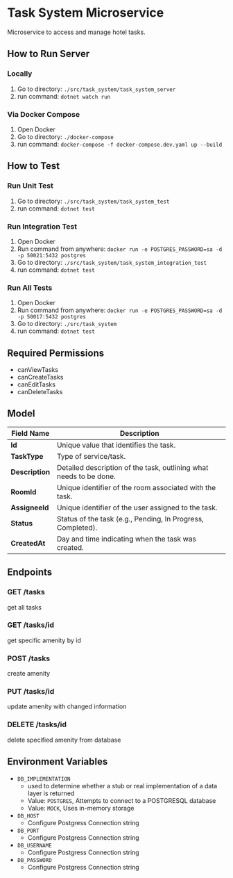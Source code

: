 # Task System Microservice
Microservice to access and manage hotel tasks.

## How to Run Server

### Locally
1. Go to directory: `./src/task_system/task_system_server`
2. run command: `dotnet watch run`

### Via Docker Compose
1. Open Docker
2. Go to directory: `./docker-compose`
3. run command: `docker-compose -f docker-compose.dev.yaml up --build`

## How to Test

### Run Unit Test
1. Go to directory: `./src/task_system/task_system_test`
2. run command: `dotnet test`

### Run Integration Test
1. Open Docker
2. Run command from anywhere: `docker run -e POSTGRES_PASSWORD=sa -d -p 50021:5432 postgres`
3. Go to directory: `./src/task_system/task_system_integration_test`
4. run command: `dotnet test`

### Run All Tests
1. Open Docker
2. Run command from anywhere: `docker run -e POSTGRES_PASSWORD=sa -d -p 50017:5432 postgres`
3. Go to directory: `./src/task_system`
4. run command: `dotnet test`

## Required Permissions
- canViewTasks
- canCreateTasks
- canEditTasks
- canDeleteTasks

## Model

| Field Name   | Description|
|--------------|---------------------------------------|
| **Id**       | Unique value that identifies the task.|
| **TaskType**    | Type of service/task.|
| **Description** | Detailed description of the task, outlining what needs to be done.|
| **RoomId**   | Unique identifier of the room associated with the task.|
| **AssigneeId** | Unique identifier of the user assigned to the task.|
| **Status**   | Status of the task (e.g., Pending, In Progress, Completed).|
| **CreatedAt**| Day and time indicating when the task was created.       

## Endpoints
### GET /tasks
get all tasks

### GET /tasks/id
get specific amenity by id

### POST /tasks
create amenity

### PUT /tasks/id
update amenity with changed information

### DELETE /tasks/id
delete specified amenity from database

## Environment Variables
* `DB_IMPLEMENTATION`
	* used to determine whether a stub or real implementation of a data layer is returned
	* Value: `POSTGRES`, Attempts to connect to a POSTGRESQL database
	* Value: `MOCK`, Uses in-memory storage
* `DB_HOST`
   * Configure Postgress Connection string
* `DB_PORT`
   * Configure Postgress Connection string
* `DB_USERNAME`
   * Configure Postgress Connection string
* `DB_PASSWORD`
   * Configure Postgress Connection string